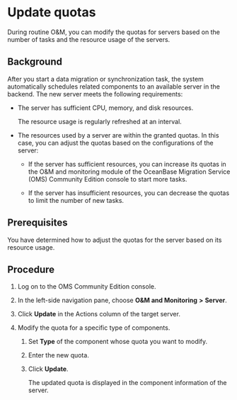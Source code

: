 # Update quotas 

During routine O\&M, you can modify the quotas for servers based on the number of tasks and the resource usage of the servers. 

## Background 

After you start a data migration or synchronization task, the system automatically schedules related components to an available server in the backend. The new server meets the following requirements:

* The server has sufficient CPU, memory, and disk resources. 

  The resource usage is regularly refreshed at an interval.
  
* The resources used by a server are within the granted quotas. In this case, you can adjust the quotas based on the configurations of the server: 

  * If the server has sufficient resources, you can increase its quotas in the O\&M and monitoring module of the OceanBase Migration Service (OMS) Community Edition console to start more tasks.
  
  * If the server has insufficient resources, you can decrease the quotas to limit the number of new tasks.

## Prerequisites 

You have determined how to adjust the quotas for the server based on its resource usage.

## Procedure 

1. Log on to the OMS Community Edition console.

2. In the left-side navigation pane, choose **O\&M and Monitoring** **\>** **Server**.

3. Click **Update** in the Actions column of the target server. 

4. Modify the quota for a specific type of components. 

   1. Set **Type** of the component whose quota you want to modify.
   
   2. Enter the new quota.
   
   3. Click **Update**. 

      The updated quota is displayed in the component information of the server.
